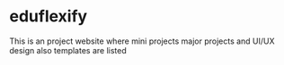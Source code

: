# eduflexify
This is an project website where mini projects major projects and UI/UX design also templates are listed
